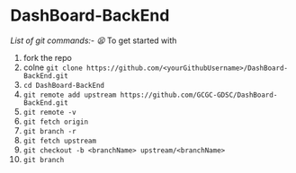 # DashBoard-BackEnd

*List of git commands:- 😫*
To get started with
1. fork the repo 
2. colne  `git clone https://github.com/<yourGithubUsername>/DashBoard-BackEnd.git`
3. `cd DashBoard-BackEnd`
4. `git remote add upstream https://github.com/GCGC-GDSC/DashBoard-BackEnd.git`
5. `git remote -v`
6. `git fetch origin`
7. `git branch -r`
8. `git fetch upstream`
9. `git checkout -b <branchName> upstream/<branchName>`
10. `git branch`
